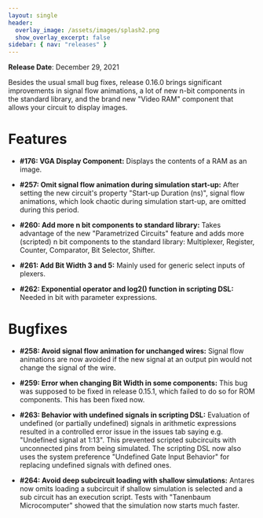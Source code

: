 ```yaml
---
layout: single
header:
  overlay_image: /assets/images/splash2.png
  show_overlay_excerpt: false
sidebar: { nav: "releases" }
---
```


**Release Date**: December 29, 2021

Besides the usual small bug fixes, release 0.16.0 brings significant improvements
in signal flow animations, a lot of new n-bit components in the standard library,
and the brand new "Video RAM" component that allows your circuit to display images.

# Features

* **#176: VGA Display Component:** Displays the contents of a RAM as an image.

* **#257: Omit signal flow animation during simulation start-up:** After setting
the new circuit's property "Start-up Duration (ns)", signal flow animations, which
look chaotic during simulation start-up, are omitted during this period.

* **#260: Add more n bit components to standard library:** Takes advantage of the new
"Parametrized Circuits" feature and adds more (scripted) n bit components to the
standard library: Multiplexer, Register, Counter, Comparator, Bit Selector, Shifter.

* **#261: Add Bit Width 3 and 5:** Mainly used for generic select inputs of plexers.

* **#262: Exponential operator and log2() function in scripting DSL:** Needed in
bit with parameter expressions.


# Bugfixes

* **#258: Avoid signal flow animation for unchanged wires:** Signal flow animations
are now avoided if the new signal at an output pin would not change the signal
of the wire.

* **#259: Error when changing Bit Width in some components:** This bug was supposed
to be fixed in release 0.15.1, which failed to do so for ROM components. This has
been fixed now.

* **#263: Behavior with undefined signals in scripting DSL:** Evaluation of undefined (or partially undefined) signals in arithmetic expressions resulted in a controlled error issue in the issues tab saying e.g. "Undefined signal at 1:13". This prevented scripted subcircuits with unconnected pins from being simulated. The scripting DSL now also uses
the system preference "Undefined Gate Input Behavior" for replacing undefined signals
with defined ones.

* **#264: Avoid deep subcircuit loading with shallow simulations:** Antares now omits loading a subcircuit if shallow simulation is selected and a sub circuit has an execution script. Tests with "Tanenbaum Microcomputer" showed that the simulation now starts much faster.
